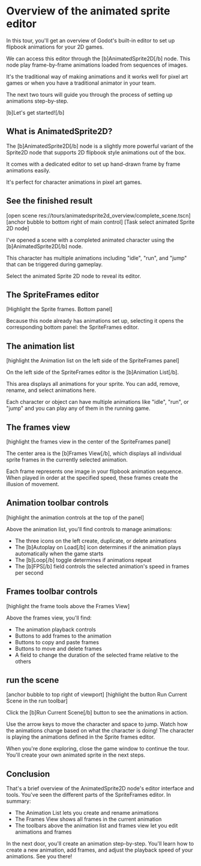 # Overview of the animated sprite editor

In this tour, you'll get an overview of Godot's built-in editor to set up flipbook animations for your 2D games.

We can access this editor through the [b]AnimatedSprite2D[/b] node. This node play frame-by-frame animations loaded from sequences of images.

It's the traditional way of making animations and it works well for pixel art games or when you have a traditional animator in your team.

The next two tours will guide you through the process of setting up animations step-by-step.

[b]Let's get started![/b]

## What is AnimatedSprite2D?

The [b]AnimatedSprite2D[/b] node is a slightly more powerful variant of the Sprite2D node that supports 2D flipbook style animations out of the box.

It comes with a dedicated editor to set up hand-drawn frame by frame animations easily.

It's perfect for character animations in pixel art games.

## See the finished result

[open scene res://tours/animatedsprite2d_overview/complete_scene.tscn]
[anchor bubble to bottom right of main control]
[Task select animated Sprite 2D node]

I've opened a scene with a completed animated character using the [b]AnimatedSprite2D[/b] node.

This character has multiple animations including "idle", "run", and "jump" that can be triggered during gameplay.

Select the animated Sprite 2D node to reveal its editor.

## The SpriteFrames editor

[Highlight the Sprite frames. Bottom panel]

Because this node already has animations set up, selecting it opens the corresponding bottom panel: the SpriteFrames editor.

## The animation list
[highlight the Animation list on the left side of the SpriteFrames panel]

On the left side of the SpriteFrames editor is the [b]Animation List[/b].

This area displays all animations for your sprite. You can add, remove, rename, and select animations here.

Each character or object can have multiple animations like "idle", "run", or "jump" and you can play any of them in the running game.
## The frames view
[highlight the frames view in the center of the SpriteFrames panel]

The center area is the [b]Frames View[/b], which displays all individual sprite frames in the currently selected animation.

Each frame represents one image in your flipbook animation sequence. When played in order at the specified speed, these frames create the illusion of movement.

## Animation toolbar controls
[highlight the animation controls at the top of the panel]

Above the animation list, you'll find controls to manage animations:

- The three icons on the left create, duplicate, or delete animations
- The [b]Autoplay on Load[/b] icon determines if the animation plays automatically when the game starts
- The [b]Loop[/b] toggle determines if animations repeat
- The [b]FPS[/b] field controls the selected animation's speed in frames per second

## Frames toolbar controls
[highlight the frame tools above the Frames View]

Above the frames view, you'll find:

- The animation playback controls
- Buttons to add frames to the animation
- Buttons to copy and paste frames
- Buttons to move and delete frames
- A field to change the duration of the selected frame relative to the others

## run the scene

[anchor bubble to top right of viewport]
[highlight the button Run Current Scene in the run toolbar]

Click the [b]Run Current Scene[/b] button to see the animations in action.

Use the arrow keys to move the character and space to jump. Watch how the animations change based on what the character is doing! The character is playing the animations defined in the Sprite frames editor.

When you're done exploring, close the game window to continue the tour. You'll create your own animated sprite in the next steps.

## Conclusion

That's a brief overview of the AnimatedSprite2D node's editor interface and tools. You've seen the different parts of the SpriteFrames editor. In summary:

- The Animation List lets you create and rename animations
- The Frames View shows all frames in the current animation
- The toolbars above the animation list and frames view let you edit animations and frames

In the next door, you'll create an animation step-by-step. You'll learn how to create a new animation, add frames, and adjust the playback speed of your animations. See you there!
